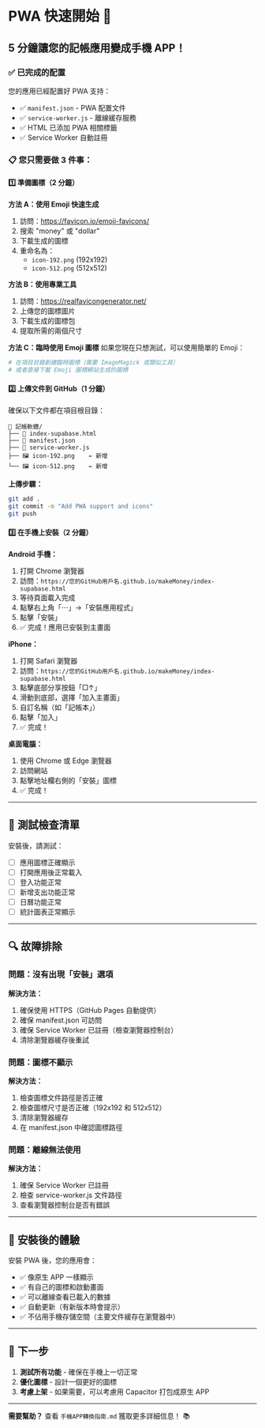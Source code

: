 # PWA 快速開始 🚀

## 5 分鐘讓您的記帳應用變成手機 APP！

### ✅ 已完成的配置

您的應用已經配置好 PWA 支持：
- ✅ `manifest.json` - PWA 配置文件
- ✅ `service-worker.js` - 離線緩存服務
- ✅ HTML 已添加 PWA 相關標籤
- ✅ Service Worker 自動註冊

### 📋 您只需要做 3 件事：

#### 1️⃣ 準備圖標（2 分鐘）

**方法 A：使用 Emoji 快速生成**
1. 訪問：https://favicon.io/emoji-favicons/
2. 搜索 "money" 或 "dollar"
3. 下載生成的圖標
4. 重命名為：
   - `icon-192.png` (192x192)
   - `icon-512.png` (512x512)

**方法 B：使用專業工具**
1. 訪問：https://realfavicongenerator.net/
2. 上傳您的圖標圖片
3. 下載生成的圖標包
4. 提取所需的兩個尺寸

**方法 C：臨時使用 Emoji 圖標**
如果您現在只想測試，可以使用簡單的 Emoji：
```bash
# 在項目目錄創建臨時圖標（需要 ImageMagick 或類似工具）
# 或者直接下載 Emoji 圖標網站生成的圖標
```

#### 2️⃣ 上傳文件到 GitHub（1 分鐘）

確保以下文件都在項目根目錄：
```
📁 記帳軟體/
├── 📄 index-supabase.html
├── 📄 manifest.json
├── 📄 service-worker.js
├── 🖼️ icon-192.png    ← 新增
└── 🖼️ icon-512.png    ← 新增
```

**上傳步驟：**
```bash
git add .
git commit -m "Add PWA support and icons"
git push
```

#### 3️⃣ 在手機上安裝（2 分鐘）

**Android 手機：**
1. 打開 Chrome 瀏覽器
2. 訪問：`https://您的GitHub用戶名.github.io/makeMoney/index-supabase.html`
3. 等待頁面載入完成
4. 點擊右上角「⋯」→「安裝應用程式」
5. 點擊「安裝」
6. ✅ 完成！應用已安裝到主畫面

**iPhone：**
1. 打開 Safari 瀏覽器
2. 訪問：`https://您的GitHub用戶名.github.io/makeMoney/index-supabase.html`
3. 點擊底部分享按鈕「□↑」
4. 滑動到底部，選擇「加入主畫面」
5. 自訂名稱（如「記帳本」）
6. 點擊「加入」
7. ✅ 完成！

**桌面電腦：**
1. 使用 Chrome 或 Edge 瀏覽器
2. 訪問網站
3. 點擊地址欄右側的「安裝」圖標
4. ✅ 完成！

---

## 🧪 測試檢查清單

安裝後，請測試：

- [ ] 應用圖標正確顯示
- [ ] 打開應用後正常載入
- [ ] 登入功能正常
- [ ] 新增支出功能正常
- [ ] 日曆功能正常
- [ ] 統計圖表正常顯示

---

## 🔍 故障排除

### 問題：沒有出現「安裝」選項

**解決方法：**
1. 確保使用 HTTPS（GitHub Pages 自動提供）
2. 確保 manifest.json 可訪問
3. 確保 Service Worker 已註冊（檢查瀏覽器控制台）
4. 清除瀏覽器緩存後重試

### 問題：圖標不顯示

**解決方法：**
1. 檢查圖標文件路徑是否正確
2. 檢查圖標尺寸是否正確（192x192 和 512x512）
3. 清除瀏覽器緩存
4. 在 manifest.json 中確認圖標路徑

### 問題：離線無法使用

**解決方法：**
1. 確保 Service Worker 已註冊
2. 檢查 service-worker.js 文件路徑
3. 查看瀏覽器控制台是否有錯誤

---

## 📱 安裝後的體驗

安裝 PWA 後，您的應用會：
- ✅ 像原生 APP 一樣顯示
- ✅ 有自己的圖標和啟動畫面
- ✅ 可以離線查看已載入的數據
- ✅ 自動更新（有新版本時會提示）
- ✅ 不佔用手機存儲空間（主要文件緩存在瀏覽器中）

---

## 🎯 下一步

1. **測試所有功能** - 確保在手機上一切正常
2. **優化圖標** - 設計一個更好的圖標
3. **考慮上架** - 如果需要，可以考慮用 Capacitor 打包成原生 APP

---

**需要幫助？** 查看 `手機APP轉換指南.md` 獲取更多詳細信息！ 📚

